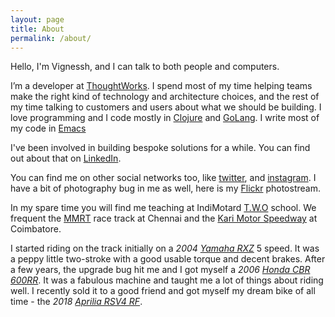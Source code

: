 ```yaml
---
layout: page
title: About
permalink: /about/
---
```


Hello, I'm Vignessh, and I can talk to both people and
computers.

I’m a developer at [ThoughtWorks](https://www.thoughtworks.com/).
I spend most of my time helping teams make the right kind of technology and architecture choices,
and the rest of my time talking to customers and users about what we should be building.
I love programming and I code mostly in [Clojure](https://clojure.org) and [GoLang](https://golang.org).
I write most of my code in [Emacs](https://emacsredux.com/)

I've been involved in building bespoke solutions for a while. You can find out about
that on [LinkedIn](https://www.linkedin.com/in/vignesshv).

You can find me on other social networks too, like [twitter](https://twitter.com/vignesshv), and [instagram](https://www.instagram.com/vignesshv/).
I have a bit of photography bug in me as well, here is my [Flickr](https://www.flickr.com/vignessh) photostream.

In my spare time you will find me teaching at IndiMotard [T.W.O](https://indimotard.com/two/) school. We frequent
the [MMRT](https://en.madrasmotorsports.com/club/our-circuit/) race track at Chennai and the [Kari Motor Speedway](http://www.lgsports.co.in/) at Coimbatore.

I started riding on the track initially on a *2004 [Yamaha RXZ](https://en.wikipedia.org/wiki/Yamaha_RX-Z)* 5 speed. It was a peppy little two-stroke with a good usable torque and decent brakes. After a few years, the upgrade bug hit me and I got myself a *2006 [Honda CBR 600RR](https://en.wikipedia.org/wiki/Honda_CBR600RR)*. It was a fabulous machine and taught me a lot of things about riding well. I recently sold it to a good friend and got myself my dream bike of all time - the *2018 [Aprilia RSV4 RF](https://en.wikipedia.org/wiki/Aprilia_RSV4)*.

